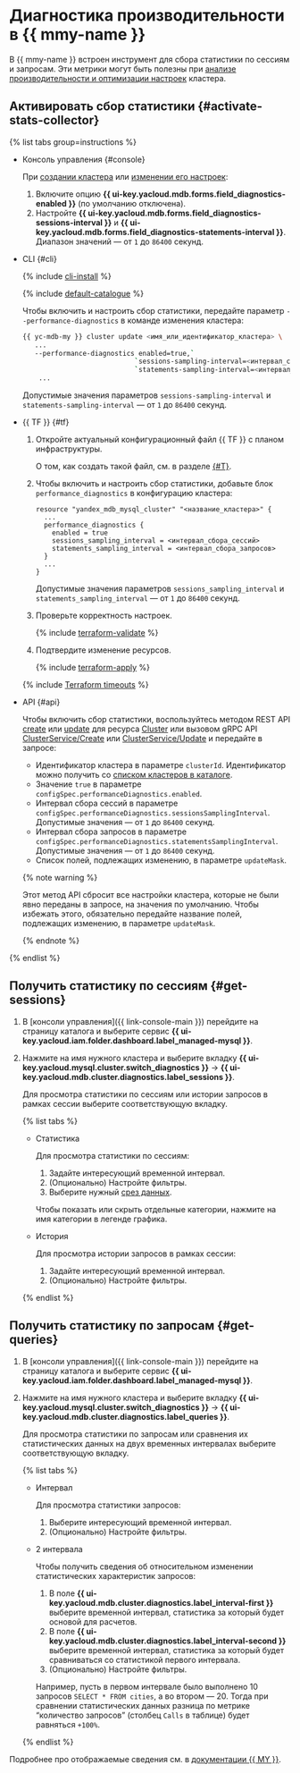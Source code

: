 # Диагностика производительности в {{ mmy-name }}

В {{ mmy-name }} встроен инструмент для сбора статистики по сессиям и запросам. Эти метрики могут быть полезны при [анализе производительности и оптимизации настроек](../tutorials/profiling-mmy.md) кластера.

## Активировать сбор статистики {#activate-stats-collector}

{% list tabs group=instructions %}

* Консоль управления {#console}

    При [создании кластера](cluster-create.md) или [изменении его настроек](update.md#change-additional-settings):

    1. Включите опцию **{{ ui-key.yacloud.mdb.forms.field_diagnostics-enabled }}** (по умолчанию отключена).
    1. Настройте **{{ ui-key.yacloud.mdb.forms.field_diagnostics-sessions-interval }}** и **{{ ui-key.yacloud.mdb.forms.field_diagnostics-statements-interval }}**. Диапазон значений — от `1` до `86400` секунд.

* CLI {#cli}

    {% include [cli-install](../../_includes/cli-install.md) %}

    {% include [default-catalogue](../../_includes/default-catalogue.md) %}

    Чтобы включить и настроить сбор статистики, передайте параметр `--performance-diagnostics` в команде изменения кластера:

    ```bash
    {{ yc-mdb-my }} cluster update <имя_или_идентификатор_кластера> \
       ...
       --performance-diagnostics enabled=true,`
                                `sessions-sampling-interval=<интервал_сбора_сессий>,`
                                `statements-sampling-interval=<интервал_сбора_запросов> \
        ...
    ```

    Допустимые значения параметров `sessions-sampling-interval` и `statements-sampling-interval` — от `1` до `86400` секунд.

* {{ TF }} {#tf}

    1. Откройте актуальный конфигурационный файл {{ TF }} с планом инфраструктуры.

        О том, как создать такой файл, см. в разделе [{#T}](cluster-create.md).

    1. Чтобы включить и настроить сбор статистики, добавьте блок `performance_diagnostics` в конфигурацию кластера:

        ```hcl
        resource "yandex_mdb_mysql_cluster" "<название_кластера>" {
          ...
          performance_diagnostics {
            enabled = true
            sessions_sampling_interval = <интервал_сбора_сессий>
            statements_sampling_interval = <интервал_сбора_запросов>
          }
          ...
        }
        ```

        Допустимые значения параметров `sessions_sampling_interval` и `statements_sampling_interval` — от `1` до `86400` секунд.

    1. Проверьте корректность настроек.

        {% include [terraform-validate](../../_includes/mdb/terraform/validate.md) %}

    1. Подтвердите изменение ресурсов.

        {% include [terraform-apply](../../_includes/mdb/terraform/apply.md) %}

    {% include [Terraform timeouts](../../_includes/mdb/mmy/terraform/timeouts.md) %}

* API {#api}

    Чтобы включить сбор статистики, воспользуйтесь методом REST API [create](../api-ref/Cluster/create.md) или [update](../api-ref/Cluster/update.md) для ресурса [Cluster](../api-ref/Cluster/index.md) или вызовом gRPC API [ClusterService/Create](../api-ref/grpc/cluster_service.md#Create) или [ClusterService/Update](../api-ref/grpc/cluster_service.md#Update) и передайте в запросе:

    * Идентификатор кластера в параметре `clusterId`. Идентификатор можно получить со [списком кластеров в каталоге](cluster-list.md#list-clusters).
    * Значение `true` в параметре `configSpec.performanceDiagnostics.enabled`.
    * Интервал сбора сессий в параметре `configSpec.performanceDiagnostics.sessionsSamplingInterval`. Допустимые значения — от `1` до `86400` секунд.
    * Интервал сбора запросов в параметре `configSpec.performanceDiagnostics.statementsSamplingInterval`. Допустимые значения — от `1` до `86400` секунд.
    * Список полей, подлежащих изменению, в параметре `updateMask`.

    {% note warning %}

    Этот метод API сбросит все настройки кластера, которые не были явно переданы в запросе, на значения по умолчанию. Чтобы избежать этого, обязательно передайте название полей, подлежащих изменению, в параметре `updateMask`.

    {% endnote %}

{% endlist %}

## Получить статистику по сессиям {#get-sessions}

1. В [консоли управления]({{ link-console-main }}) перейдите на страницу каталога и выберите сервис **{{ ui-key.yacloud.iam.folder.dashboard.label_managed-mysql }}**.
1. Нажмите на имя нужного кластера и выберите вкладку **{{ ui-key.yacloud.mysql.cluster.switch_diagnostics }}** → **{{ ui-key.yacloud.mdb.cluster.diagnostics.label_sessions }}**.

    Для просмотра статистики по сессиям или истории запросов в рамках сессии выберите соответствующую вкладку.

    {% list tabs %}

    * Статистика

        Для просмотра статистики по сессиям:

        1. Задайте интересующий временной интервал.
        1. (Опционально) Настройте фильтры.
        1. Выберите нужный [срез данных](https://dev.mysql.com/doc/refman/8.0/en/performance-schema-quick-start.html).

        Чтобы показать или скрыть отдельные категории, нажмите на имя категории в легенде графика.

    * История

        Для просмотра истории запросов в рамках сессии:

        1. Задайте интересующий временной интервал.
        1. (Опционально) Настройте фильтры.

    {% endlist %}


## Получить статистику по запросам {#get-queries}

1. В [консоли управления]({{ link-console-main }}) перейдите на страницу каталога и выберите сервис **{{ ui-key.yacloud.iam.folder.dashboard.label_managed-mysql }}**.
1. Нажмите на имя нужного кластера и выберите вкладку **{{ ui-key.yacloud.mysql.cluster.switch_diagnostics }}** → **{{ ui-key.yacloud.mdb.cluster.diagnostics.label_queries }}**.

    Для просмотра статистики по запросам или сравнения их статистических данных на двух временных интервалах выберите соответствующую вкладку.

    {% list tabs %}

    * Интервал

        Для просмотра статистики запросов:

        1. Выберите интересующий временной интервал.
        1. (Опционально) Настройте фильтры.

    * 2 интервала

        Чтобы получить сведения об относительном изменении статистических характеристик запросов:

        1. В поле **{{ ui-key.yacloud.mdb.cluster.diagnostics.label_interval-first }}** выберите временной интервал, статистика за который будет основой для расчетов.
        1. В поле **{{ ui-key.yacloud.mdb.cluster.diagnostics.label_interval-second }}** выберите временной интервал, статистика за который будет сравниваться со статистикой первого интервала.
        1. (Опционально) Настройте фильтры.

        Например, пусть в первом интервале было выполнено 10 запросов `SELECT * FROM cities`, а во втором — 20. Тогда при сравнении статистических данных разница по метрике <q>количество запросов</q> (столбец `Calls` в таблице) будет равняться `+100%`.

    {% endlist %}

Подробнее про отображаемые сведения см. в [документации {{ MY }}](https://dev.mysql.com/doc/refman/8.0/en/performance-schema-quick-start.html).
